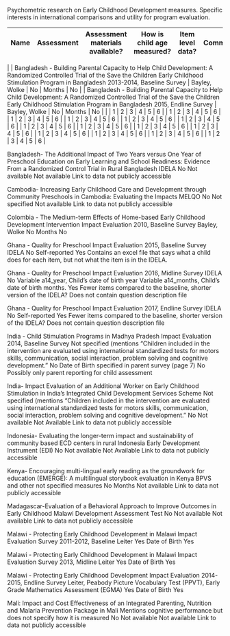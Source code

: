Psychometric research on Early Childhood Development measures. Specific interests in international comparisons and utility for program evaluation.

| Name | Assessment | Assessment materials available? | How is child age measured? | Item level data? | Comments  |
| ------------ | ------------- | ------------ | ------------- | ------------ | ------------- |
|
 |   Bangladesh - Building Parental Capacity to Help Child Development: A Randomized Controlled Trial of the Save the Children Early Childhood Stimulation Program in Bangladesh 2013-2014, Baseline Survey |       Bayley, Wolke       |      No         |      	Months         |      No         |
| Bangladesh - Building Parental Capacity to Help Child Development: A Randomized Controlled Trial of the Save the Children Early Childhood Stimulation Program in Bangladesh 2015, Endline Survey | Bayley, Wolke  |       No       |        Months       |       No       |               |
| 1            | 2             |        3      |       4        |        5      |         6      |
| 1            | 2             |        3      |       4        |        5      |         6      |
| 1            | 2             |        3      |       4        |        5      |         6      |
| 1            | 2             |        3      |       4        |        5      |         6      |
| 1            | 2             |        3      |       4        |        5      |         6      |
| 1            | 2             |        3      |       4        |        5      |         6      |
| 1            | 2             |        3      |       4        |        5      |         6      |
| 1            | 2             |        3      |       4        |        5      |         6      |
| 1            | 2             |        3      |       4        |        5      |         6      |
| 1            | 2             |        3      |       4        |        5      |         6      |
| 1            | 2             |        3      |       4        |        5      |         6      |
| 1            | 2             |        3      |       4        |        5      |         6      |
| 1            | 2             |        3      |       4        |        5      |         6      |
| 1            | 2             |        3      |       4        |        5      |         6      |







Bangladesh- The Additional Impact of Two Years versus One Year of Preschool Education on Early Learning and School Readiness: Evidence From a Randomized Control Trial in Rural Bangladesh
IDELA 	No	Not available  	Not available 	Link to data not publicly accessible


Cambodia- Increasing Early Childhood Care and Development through Community Preschools in Cambodia: Evaluating the Impacts
MELQO 	No 	Not specified 	Not available 	Link to data not publicly accessible


Colombia - The Medium-term Effects of Home-based Early Childhood Development Intervention Impact Evaluation 2010, Baseline Survey
Bayley, Wolke	No 	Months 	No 	


Ghana - Quality for Preschool Impact Evaluation 2015, Baseline Survey
IDELA	No	Self-reported 	Yes 	Contains an excel file that says what a child does for each item, but not what the item is in the IDELA.


Ghana - Quality for Preschool Impact Evaluation 2016, Midline Survey
IDELA	No	Variable a14_year, Child’s date of birth year
Variable a14_months, Child’s date of birth months.	Yes 	Fewer items compared to the baseline, shorter version of the IDELA?
Does not contain question description file


Ghana - Quality for Preschool Impact Evaluation 2017, Endline Survey
IDELA	No	Self-reported 	Yes 	Fewer items compared to the baseline, shorter version of the IDELA?
Does not contain question description file


India - Child Stimulation Programs in Madhya Pradesh Impact Evaluation 2014, Baseline Survey
Not specified (mentions “Children included in the intervention are evaluated using international standardized tests for motors skills, communication, social interaction, problem solving and cognitive development.”	No 	Date of Birth  specified in parent survey (page 7)
No 	Possibly only parent reporting for child assessment


India- Impact Evaluation of an Additional Worker on Early Childhood Stimulation in India’s Integrated Child Development Services Scheme
Not specified (mentions “Children included in the intervention are evaluated using international standardized tests for motors skills, communication, social interaction, problem solving and cognitive development.”	No 	Not available  	Not Available 	Link to data not publicly accessible


Indonesia- Evaluating the longer-term impact and sustainability of community based ECD centers in rural Indonesia
Early Development Instrument (EDI) 	No	Not available  	Not Available 	Link to data not publicly accessible


Kenya- Encouraging multi-lingual early reading as the groundwork for education (EMERGE): A multilingual
storybook evaluation in Kenya
BPVS and other not specified measures 	No 	Months 	Not available 	Link to data not publicly accessible


Madagascar-Evaluation of a Behavioral Approach to Improve Outcomes in Early Childhood
Malawi Development Assessment Test	No 	Not available 	Not available 	Link to data not publicly accessible


Malawi - Protecting Early Childhood Development in Malawi Impact Evaluation Survey 2011-2012, Baseline
Leiter	Yes 	Date of Birth	Yes 	


Malawi - Protecting Early Childhood Development in Malawi Impact Evaluation Survey 2013, Midline
Leiter	Yes 	Date of Birth	Yes 	


Malawi - Protecting Early Childhood Development Impact Evaluation 2014-2015, Endline Survey
Leiter, Peabody Picture Vocabulary Test (PPVT), Early Grade Mathematics Assessment (EGMA)	Yes 	Date of Birth 	Yes 	


Mali: Impact and Cost Effectiveness of an Integrated Parenting, Nutrition and Malaria Prevention Package in Mali
Mentions cognitive performance but does not specify how it is measured 	No 	Not available 	Not available 	Link to data not publicly accessible
